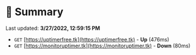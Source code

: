 # 📖 Summary
Last updated: **3/27/2022, 12:59:15 PM**

- `GET` [https://uptimerfree.tk](https://uptimerfree.tk) - **Up** (476ms)
- `GET` [https://monitoruptimer.tk](https://monitoruptimer.tk) - **Down** (80ms)
